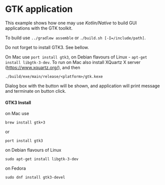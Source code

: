 # GTK application

 This example shows how one may use _Kotlin/Native_ to build GUI
 applications with the GTK toolkit.

To build use `../gradlew assemble` or `./build.sh [-I=/include/path]`.

Do not forget to install GTK3. See bellow.

On Mac use `port install gtk3`, on Debian flavours of Linux - `apt-get install libgtk-3-dev`.
To run on Mac also install XQuartz X server (https://www.xquartz.org/), and then

    ./build/exe/main/release/<platform>/gtk.kexe

Dialog box with the button will be shown, and application will print message
and terminate on button click.


#### GTK3 Install

on Mac use

    brew install gtk+3

or

    port install gtk3

on Debian flavours of Linux

    sudo apt-get install libgtk-3-dev

on Fedora

    sudo dnf install gtk3-devel
